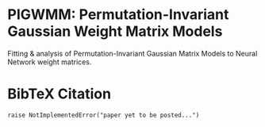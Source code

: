 # PIGWMM: Permutation-Invariant Gaussian Weight Matrix Models
Fitting &amp; analysis of Permutation-Invariant Gaussian Matrix Models to Neural Network weight matrices.


# BibTeX Citation
``` 
raise NotImplementedError("paper yet to be posted...")
```
